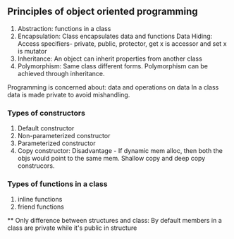 ## Principles of object oriented programming   
 1. Abstraction: functions in a class
 2. Encapsulation: Class encapsulates data and functions
      Data Hiding: Access specifiers- private, public, protector, get x is accessor and set x is mutator
 3. Inheritance: An object can inherit properties from another class
 4. Polymorphism: Same class different forms. Polymorphism can be achieved through inheritance.
 
 Programming is concerned about: data and operations on data
 In a class data is made private to avoid mishandling.
 ### Types of constructors
 1. Default constructor
 2. Non-parameterized constructor
 3. Parameterized constructor
 4. Copy constructor: Disadvantage - If dynamic mem alloc, then both the objs would point to the same mem. Shallow copy and deep copy construcors.
 
 ### Types of functions in a class
  1. inline functions
  2. friend functions
  
  ** Only difference between structures and class: By default members in a class are private while it's public in structure
 
 
